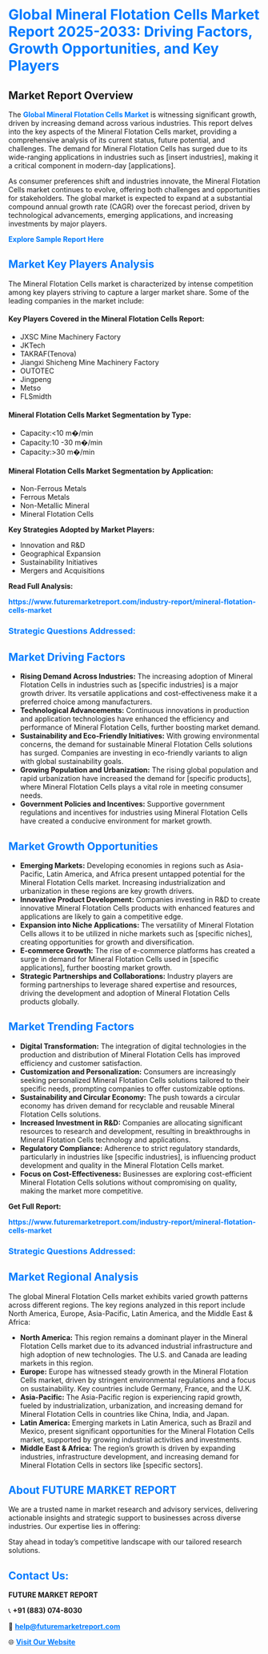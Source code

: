 <h1 style="color: #007BFF;">Global Mineral Flotation Cells Market Report 2025-2033: Driving Factors, Growth Opportunities, and Key Players</h1>

<section id="overview">
<h2>Market Report Overview</h2>
<p>The <a href="https://www.futuremarketreport.com/industry-report/mineral-flotation-cells-market" style="color: #007BFF; text-decoration: none;"><strong>Global Mineral Flotation Cells Market</strong></a> is witnessing significant growth, driven by increasing demand across various industries. This report delves into the key aspects of the Mineral Flotation Cells market, providing a comprehensive analysis of its current status, future potential, and challenges. The demand for Mineral Flotation Cells has surged due to its wide-ranging applications in industries such as [insert industries], making it a critical component in modern-day [applications].</p>
<p>As consumer preferences shift and industries innovate, the Mineral Flotation Cells market continues to evolve, offering both challenges and opportunities for stakeholders. The global market is expected to expand at a substantial compound annual growth rate (CAGR) over the forecast period, driven by technological advancements, emerging applications, and increasing investments by major players.</p>
</section>

<section id="overview">
<p><a href="https://www.futuremarketreport.com/request-sample/reportId=128591" style="color: #007BFF; text-decoration: none;"><strong>Explore Sample Report Here</strong></a></p>
</section>

<section id="key-players">
<h2 style="color: #007BFF;">Market Key Players Analysis</h2>
<p>The Mineral Flotation Cells market is characterized by intense competition among key players striving to capture a larger market share. Some of the leading companies in the market include:</p>
<h4>Key Players Covered in the Mineral Flotation Cells Report:</h4>
<ul><li>JXSC Mine Machinery Factory</li><li>JKTech</li><li>TAKRAF(Tenova)</li><li>Jiangxi Shicheng Mine Machinery Factory</li><li>OUTOTEC</li><li>Jingpeng</li><li>Metso</li><li>FLSmidth</li></ul>
<h4>Mineral Flotation Cells Market Segmentation by Type:</h4>
<ul><li>Capacity:&lt;10 m�/min</li><li>Capacity:10 -30 m�/min</li><li>Capacity:&gt;30 m�/min</li></ul>

<h4>Mineral Flotation Cells Market Segmentation by Application:</h4>
<ul><li>Non-Ferrous Metals</li><li>Ferrous Metals</li><li>Non-Metallic Mineral</li><li>Mineral Flotation Cells</li></ul>
<p><strong>Key Strategies Adopted by Market Players:</strong></p>
<ul>
<li>Innovation and R&D</li>
<li>Geographical Expansion</li>
<li>Sustainability Initiatives</li>
<li>Mergers and Acquisitions</li>
</ul>
</section>

<section>
<p><strong>Read Full Analysis: </strong></p><a href="https://www.futuremarketreport.com/industry-report/mineral-flotation-cells-market" style="color: #007BFF; text-decoration: none;"><strong>https://www.futuremarketreport.com/industry-report/mineral-flotation-cells-market</strong></a>
<h3 style="color: #007BFF;">Strategic Questions Addressed:</h3>
</section>

<section id="driving-factors">
<h2 style="color: #007BFF;">Market Driving Factors</h2>
<ul>
<li><strong>Rising Demand Across Industries:</strong> The increasing adoption of Mineral Flotation Cells in industries such as [specific industries] is a major growth driver. Its versatile applications and cost-effectiveness make it a preferred choice among manufacturers.</li>
<li><strong>Technological Advancements:</strong> Continuous innovations in production and application technologies have enhanced the efficiency and performance of Mineral Flotation Cells, further boosting market demand.</li>
<li><strong>Sustainability and Eco-Friendly Initiatives:</strong> With growing environmental concerns, the demand for sustainable Mineral Flotation Cells solutions has surged. Companies are investing in eco-friendly variants to align with global sustainability goals.</li>
<li><strong>Growing Population and Urbanization:</strong> The rising global population and rapid urbanization have increased the demand for [specific products], where Mineral Flotation Cells plays a vital role in meeting consumer needs.</li>
<li><strong>Government Policies and Incentives:</strong> Supportive government regulations and incentives for industries using Mineral Flotation Cells have created a conducive environment for market growth.</li>
</ul>
</section>

<section id="growth-opportunities">
<h2 style="color: #007BFF;">Market Growth Opportunities</h2>
<ul>
<li><strong>Emerging Markets:</strong> Developing economies in regions such as Asia-Pacific, Latin America, and Africa present untapped potential for the Mineral Flotation Cells market. Increasing industrialization and urbanization in these regions are key growth drivers.</li>
<li><strong>Innovative Product Development:</strong> Companies investing in R&D to create innovative Mineral Flotation Cells products with enhanced features and applications are likely to gain a competitive edge.</li>
<li><strong>Expansion into Niche Applications:</strong> The versatility of Mineral Flotation Cells allows it to be utilized in niche markets such as [specific niches], creating opportunities for growth and diversification.</li>
<li><strong>E-commerce Growth:</strong> The rise of e-commerce platforms has created a surge in demand for Mineral Flotation Cells used in [specific applications], further boosting market growth.</li>
<li><strong>Strategic Partnerships and Collaborations:</strong> Industry players are forming partnerships to leverage shared expertise and resources, driving the development and adoption of Mineral Flotation Cells products globally.</li>
</ul>
</section>

<section id="trending-factors">
<h2 style="color: #007BFF;">Market Trending Factors</h2>
<ul>
<li><strong>Digital Transformation:</strong> The integration of digital technologies in the production and distribution of Mineral Flotation Cells has improved efficiency and customer satisfaction.</li>
<li><strong>Customization and Personalization:</strong> Consumers are increasingly seeking personalized Mineral Flotation Cells solutions tailored to their specific needs, prompting companies to offer customizable options.</li>
<li><strong>Sustainability and Circular Economy:</strong> The push towards a circular economy has driven demand for recyclable and reusable Mineral Flotation Cells solutions.</li>
<li><strong>Increased Investment in R&D:</strong> Companies are allocating significant resources to research and development, resulting in breakthroughs in Mineral Flotation Cells technology and applications.</li>
<li><strong>Regulatory Compliance:</strong> Adherence to strict regulatory standards, particularly in industries like [specific industries], is influencing product development and quality in the Mineral Flotation Cells market.</li>
<li><strong>Focus on Cost-Effectiveness:</strong> Businesses are exploring cost-efficient Mineral Flotation Cells solutions without compromising on quality, making the market more competitive.</li>
</ul>
</section>

<section>
<p><strong>Get Full Report: </strong></p><a href="https://www.futuremarketreport.com/industry-report/mineral-flotation-cells-market" style="color: #007BFF; text-decoration: none;"><strong>https://www.futuremarketreport.com/industry-report/mineral-flotation-cells-market</strong></a>
<h3 style="color: #007BFF;">Strategic Questions Addressed:</h3>
</section>


<section id="regional-analysis">
<h2 style="color: #007BFF;">Market Regional Analysis</h2>
<p>The global Mineral Flotation Cells market exhibits varied growth patterns across different regions. The key regions analyzed in this report include North America, Europe, Asia-Pacific, Latin America, and the Middle East & Africa:</p>
<ul>
<li><strong>North America:</strong> This region remains a dominant player in the Mineral Flotation Cells market due to its advanced industrial infrastructure and high adoption of new technologies. The U.S. and Canada are leading markets in this region.</li>
<li><strong>Europe:</strong> Europe has witnessed steady growth in the Mineral Flotation Cells market, driven by stringent environmental regulations and a focus on sustainability. Key countries include Germany, France, and the U.K.</li>
<li><strong>Asia-Pacific:</strong> The Asia-Pacific region is experiencing rapid growth, fueled by industrialization, urbanization, and increasing demand for Mineral Flotation Cells in countries like China, India, and Japan.</li>
<li><strong>Latin America:</strong> Emerging markets in Latin America, such as Brazil and Mexico, present significant opportunities for the Mineral Flotation Cells market, supported by growing industrial activities and investments.</li>
<li><strong>Middle East & Africa:</strong> The region’s growth is driven by expanding industries, infrastructure development, and increasing demand for Mineral Flotation Cells in sectors like [specific sectors].</li>
</ul>
</section>

<footer>
<h2 style="color: #007BFF;">About FUTURE MARKET REPORT</h2>
<p>We are a trusted name in market research and advisory services, delivering actionable insights and strategic support to businesses across diverse industries. Our expertise lies in offering:</p>

<p>Stay ahead in today’s competitive landscape with our tailored research solutions.</p>

<h2 style="color: #007BFF;">Contact Us:</h2>
<p><strong>FUTURE MARKET REPORT</strong></p>
<p>📞 <strong>+91 (883) 074-8030</strong></p>
<p>📧 <strong><a href="mailto:help@futuremarketreport.com" style="color: #007BFF;">help@futuremarketreport.com</a></strong></p>
<p>🌐 <strong><a href="https://www.futuremarketreport.com/" style="color: #007BFF;">Visit Our Website</a></strong></p>
</footer>